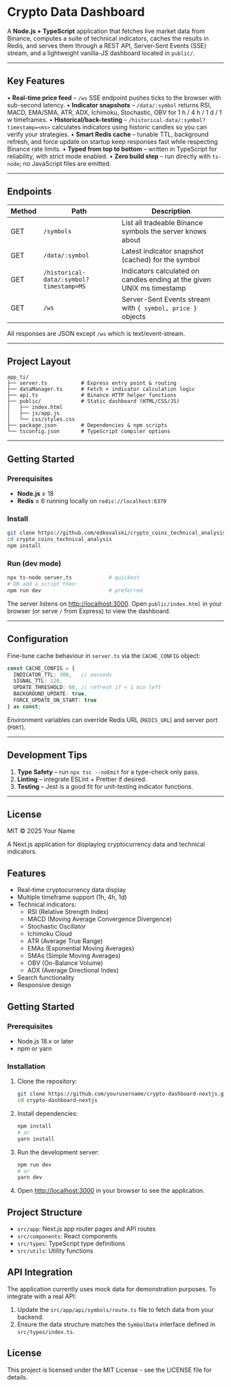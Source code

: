 # Crypto Data Dashboard

A **Node.js + TypeScript** application that fetches live market data from Binance, computes a suite of technical indicators, caches the results in Redis, and serves them through a REST API, Server-Sent Events (SSE) stream, and a lightweight vanilla-JS dashboard located in `public/`.

---

## Key Features

• **Real-time price feed** – `/ws` SSE endpoint pushes ticks to the browser with sub-second latency.
• **Indicator snapshots** – `/data/:symbol` returns RSI, MACD, EMA/SMA, ATR, ADX, Ichimoku, Stochastic, OBV for 1 h / 4 h / 1 d / 1 w timeframes.
• **Historical/back-testing** – `/historical-data/:symbol?timestamp=<ms>` calculates indicators using historic candles so you can verify your strategies.
• **Smart Redis cache** – tunable TTL, background refresh, and force update on startup keep responses fast while respecting Binance rate limits.
• **Typed from top to bottom** – written in TypeScript for reliability, with strict mode enabled.
• **Zero build step** – run directly with `ts-node`; no JavaScript files are emitted.

---

## Endpoints

| Method | Path | Description |
| ------ | ---- | ----------- |
| GET | `/symbols` | List all tradeable Binance symbols the server knows about |
| GET | `/data/:symbol` | Latest indicator snapshot (cached) for the symbol |
| GET | `/historical-data/:symbol?timestamp=MS` | Indicators calculated on candles ending at the given UNIX ms timestamp |
| GET | `/ws` | Server-Sent Events stream with `{ symbol, price }` objects |

All responses are JSON except `/ws` which is text/event-stream.

---

## Project Layout

```
app_ti/
├── server.ts           # Express entry point & routing
├── dataManager.ts      # Fetch + indicator calculation logic
├── api.ts              # Binance HTTP helper functions
├── public/             # Static dashboard (HTML/CSS/JS)
│   ├── index.html
│   ├── js/app.js
│   └── css/styles.css
├── package.json        # Dependencies & npm scripts
└── tsconfig.json       # TypeScript compiler options
```

---

## Getting Started

### Prerequisites

* **Node.js** ≥ 18
* **Redis** ≥ 6 running locally on `redis://localhost:6379`

### Install

```bash
git clone https://github.com/edkovalski/crypto_coins_technical_analysis.git
cd crypto_coins_technical_analysis
npm install
```

### Run (dev mode)

```bash
npx ts-node server.ts            # quickest
# OR add a script then:
npm run dev                      # preferred
```

The server listens on <http://localhost:3000>. Open `public/index.html` in your browser (or serve `/` from Express) to view the dashboard.

---

## Configuration

Fine-tune cache behaviour in `server.ts` via the `CACHE_CONFIG` object:

```ts
const CACHE_CONFIG = {
  INDICATOR_TTL: 300,   // seconds
  SIGNAL_TTL: 120,
  UPDATE_THRESHOLD: 60, // refresh if < 1 min left
  BACKGROUND_UPDATE: true,
  FORCE_UPDATE_ON_START: true
} as const;
```

Environment variables can override Redis URL (`REDIS_URL`) and server port (`PORT`).

---

## Development Tips

1. **Type Safety** – run `npx tsc --noEmit` for a type-check only pass.
2. **Linting** – integrate ESLint + Prettier if desired.
3. **Testing** – Jest is a good fit for unit-testing indicator functions.

---

## License

MIT © 2025 Your Name


A Next.js application for displaying cryptocurrency data and technical indicators.

## Features

- Real-time cryptocurrency data display
- Multiple timeframe support (1h, 4h, 1d)
- Technical indicators:
  - RSI (Relative Strength Index)
  - MACD (Moving Average Convergence Divergence)
  - Stochastic Oscillator
  - Ichimoku Cloud
  - ATR (Average True Range)
  - EMAs (Exponential Moving Averages)
  - SMAs (Simple Moving Averages)
  - OBV (On-Balance Volume)
  - ADX (Average Directional Index)
- Search functionality
- Responsive design

## Getting Started

### Prerequisites

- Node.js 18.x or later
- npm or yarn

### Installation

1. Clone the repository:
   ```bash
   git clone https://github.com/yourusername/crypto-dashboard-nextjs.git
   cd crypto-dashboard-nextjs
   ```

2. Install dependencies:
   ```bash
   npm install
   # or
   yarn install
   ```

3. Run the development server:
   ```bash
   npm run dev
   # or
   yarn dev
   ```

4. Open [http://localhost:3000](http://localhost:3000) in your browser to see the application.

## Project Structure

- `src/app`: Next.js app router pages and API routes
- `src/components`: React components
- `src/types`: TypeScript type definitions
- `src/utils`: Utility functions

## API Integration

The application currently uses mock data for demonstration purposes. To integrate with a real API:

1. Update the `src/app/api/symbols/route.ts` file to fetch data from your backend.
2. Ensure the data structure matches the `SymbolData` interface defined in `src/types/index.ts`.

## License

This project is licensed under the MIT License - see the LICENSE file for details. 
